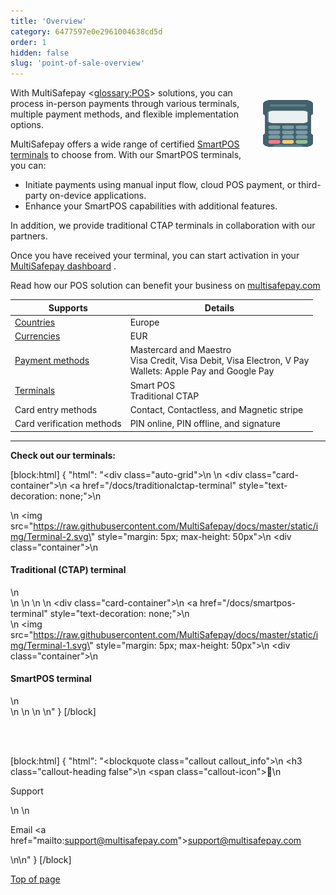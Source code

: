 ```yaml
---
title: 'Overview'
category: 6477597e0e2961004638cd5d
order: 1
hidden: false
slug: 'point-of-sale-overview'
---
```



<img src="https://raw.githubusercontent.com/MultiSafepay/docs/master/static/img/Terminal-1.svg" width="80" align="right" style="margin: 20px 20px 20px 30px; max-height: 75px"/>

With MultiSafepay <<glossary:POS>> solutions, you can process in-person payments through various terminals, multiple payment methods, and flexible implementation options.

MultiSafepay offers a wide range of certified <a href="https://www.multisafepay.com/nl_nl/oplossingen/in-person-pos/pin-terminals" target="_blank">SmartPOS terminals</a> <i class="fa fa-external-link" style="font-size:12px;color:#8b929e"></i> to choose from. With our SmartPOS terminals, you can:

- Initiate payments using manual input flow, cloud POS payment, or third-party on-device applications.
- Enhance your SmartPOS capabilities with additional features.

In addition, we provide traditional CTAP terminals in collaboration with our partners.

Once you have received your terminal, you can start activation in your <a href="https://merchant.multisafepay.com/" target="_blank">MultiSafepay dashboard</a> <i class="fa fa-external-link" style="font-size:12px;color:#8b929e"></i>.

Read how our POS solution can benefit your business on <a href="https://www.multisafepay.com/solutions/in-person" target="_blank">multisafepay.com</a> <i class="fa fa-external-link" style="font-size:12px;color:#8b929e"></i>

|     Supports          | Details |
| --- | ---|
|[Countries](/docs/payment-methods#payment-methods-by-country) |Europe    |
| [Currencies](/docs/currencies/)  | EUR    |
|[Payment methods](/docs/payment-pages/)  | Mastercard and Maestro <br> Visa Credit, Visa Debit, Visa Electron, V Pay <br> Wallets: Apple Pay and Google Pay    |
| <a href="https://www.multisafepay.com/nl_nl/oplossingen/in-person-pos/pin-terminals" target="_blank">Terminals</a> <i class="fa fa-external-link" style="font-size:12px;color:#8b929e"></i>  | Smart POS <br> Traditional CTAP     |
| Card entry methods | Contact, Contactless, and Magnetic stripe |
| Card verification methods | PIN online, PIN offline, and signature |

***

**Check out our terminals:**

[block:html]
{
  "html": "<div class=\"auto-grid\">\n \n  <div class=\"card-container\">\n        <a href=\"/docs/traditionalctap-terminal\" style=\"text-decoration: none;\">\n            <div>\n                <img src=\"https://raw.githubusercontent.com/MultiSafepay/docs/master/static/img/Terminal-2.svg\" style=\"margin: 5px; max-height: 50px\">\n                <div class=\"container\">\n                    <h4><b>Traditional (CTAP) terminal</b></h4>\n                </div>\n            </div>\n        </a>\n    </div>\n  <div class=\"card-container\">\n        <a href=\"/docs/smartpos-terminal\" style=\"text-decoration: none;\">\n            <div>\n                <img src=\"https://raw.githubusercontent.com/MultiSafepay/docs/master/static/img/Terminal-1.svg\" style=\"margin: 5px; max-height: 50px\">\n                <div class=\"container\">\n                    <h4><b>SmartPOS terminal</b></h4>\n                </div>\n            </div>\n        </a>\n    </div>\n<style>\n\nb {\n  color: #384248 !important;\n}\n  \n.auto-grid {\n  --auto-grid-min-size: 250px;\n  \n  display: grid;\n  grid-template-columns: repeat(auto-fill, minmax(var(--auto-grid-min-size), 1fr));\n}\n\n.card-container {\n  box-shadow: 0 4px 8px 0 rgba(0, 0, 0, 0.2); /* this adds the \"card\" effect */\n  padding: 16px;\n  text-align: center;\n  border-radius: 5px;\n  margin: 15px\n} \n\n.card-container:hover {\n  box-shadow: 0 8px 16px 0 rgb(0 0 0 / 20%);\n  transform: translateY(-0.2rem);\n  transition: all 0.2s;\n  cursor: pointer;\n}  \n\n</style>"
}
[/block]

<br>

<br>

[block:html]
{
  "html": "<blockquote class=\"callout callout_info\">\n    <h3 class=\"callout-heading false\">\n        <span class=\"callout-icon\">💬</span>\n        <p>Support</p>\n    </h3>\n    <p>Email <a href=\"mailto:support@multisafepay.com\">support@multisafepay.com</a></p>\n</blockquote>\n"
}
[/block]

[Top of page](#)